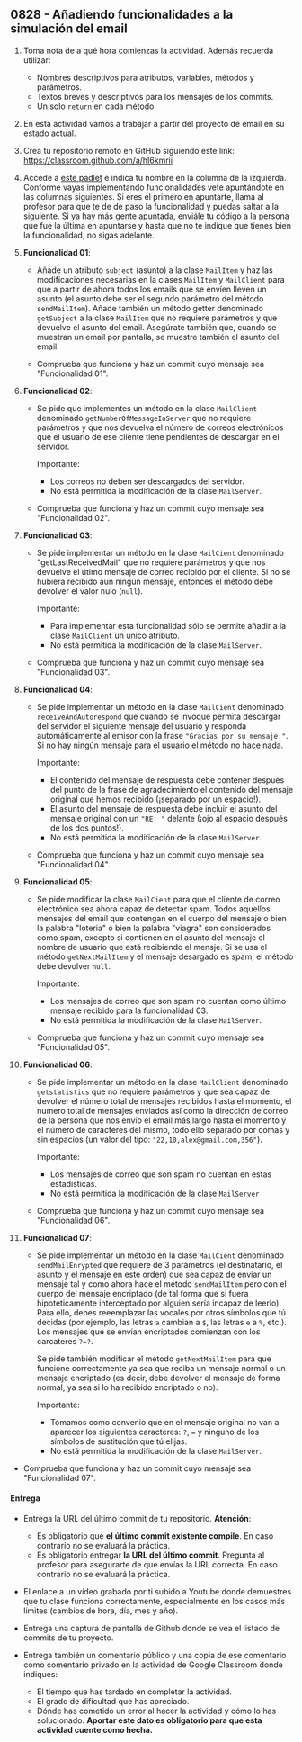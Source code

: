 ## 0828 - Añadiendo funcionalidades a la simulación del email

1. Toma nota de a qué hora comienzas la actividad. Además recuerda utilizar:
   * Nombres descriptivos para atributos, variables, métodos y parámetros.
   * Textos breves y descriptivos para los mensajes de los commits.
   * Un solo `return` en cada método.

2. En esta actividad vamos a trabajar a partir del proyecto de email en su estado actual.

3. Crea tu repositorio remoto en GitHub siguiendo este link: https://classroom.github.com/a/hI6kmrii

4. Accede a [este padlet](https://padlet.com/miguel_bayon/xu1nbcfia3mz) e indica tu nombre en la columna de la izquierda. Conforme vayas implementando funcionalidades vete apuntándote en las columnas siguientes. Si eres el primero en apuntarte, llama al profesor para que te de de paso la funcionalidad y puedas saltar a la siguiente. Si ya hay más gente apuntada, enviále tu código a la persona que fue la última en apuntarse y hasta que no te indique que tienes bien la funcionalidad, no sigas adelante.

4. __Funcionalidad 01__:

    * Añade un atributo `subject` (asunto) a la clase `MailItem` y haz las modificaciones necesarias en la clases `MailItem` y `MailClient` para que a partir de ahora todos los emails que se envíen lleven un asunto (el asunto debe ser el segundo parámetro del método `sendMailItem`). Añade también un método getter denominado `getSubject` a la clase `MailItem` que no requiere parámetros y que devuelve el asunto del email. Asegúrate también que, cuando se muestran un email por pantalla, se muestre también el asunto del email.

    * Comprueba que funciona y haz un commit cuyo mensaje sea "Funcionalidad 01".

5. __Funcionalidad 02__:

    * Se pide que implementes un método en la clase `MailClient` denominado `getNumberOfMessageInServer` que no requiere parámetros y que nos devuelva el número de correos electrónicos que el usuario de ese cliente tiene pendientes de descargar en el servidor.
    
      Importante: 

      * Los correos no deben ser descargados del servidor. 
      * No está permitida la modificación de la clase `MailServer`.  

    * Comprueba que funciona y haz un commit cuyo mensaje sea "Funcionalidad 02".
    
6. __Funcionalidad 03__:

    * Se pide implementar un método en la clase `MailCient` denominado "getLastReceivedMail" que no requiere parámetros y que nos devuelve el útimo mensaje de correo recibido por el cliente. Si no se hubiera recibido aun ningún mensaje, entonces el método debe devolver el valor nulo (`null`).

      Importante: 

      * Para implementar esta funcionalidad sólo se permite añadir a la clase `MailClient` un único atributo.
      * No está permitida la modificación de la clase `MailServer`.
    
    * Comprueba que funciona y haz un commit cuyo mensaje sea "Funcionalidad 03".
    
7. __Funcionalidad 04__:

    * Se pide implementar un método en la clase `MailCient` denominado `receiveAndAutorespond` que cuando se invoque permita descargar del servidor el siguiente mensaje del usuario y responda automáticamente al emisor con la frase `"Gracias por su mensaje."`. Si no hay ningún mensaje para el usuario el método no hace nada.

      Importante: 

      * El contenido del mensaje de respuesta debe contener después del punto de la frase de agradecimiento el contenido del mensaje original que hemos recibido (¡separado por un espacio!).
      * El asunto del mensaje de respuesta debe incluir el asunto del mensaje original con un `"RE: "` delante (¡ojo al espacio después de los dos puntos!).
      * No está permitida la modificación de la clase `MailServer`.
    
    * Comprueba que funciona y haz un commit cuyo mensaje sea "Funcionalidad 04".
    
8. __Funcionalidad 05__:

    * Se pide modificar la clase `MailCient` para que el cliente de correo electrónico sea ahora capaz de detectar spam. Todos aquellos mensajes del email que contengan en el cuerpo del mensaje o bien la palabra "loteria" o bien la palabra "viagra" son considerados como spam, excepto si contienen en el asunto del mensaje el nombre de usuario que está recibiendo el mensje. Si se usa el método `getNextMailItem` y el mensaje desargado es spam, el método debe devolver `null`.

        Importante: 

      * Los mensajes de correo que son spam no cuentan como último mensaje recibido para la funcionalidad 03.
      * No está permitida la modificación de la clase `MailServer`.
    
    * Comprueba que funciona y haz un commit cuyo mensaje sea "Funcionalidad 05".
    
9. __Funcionalidad 06__:

    * Se pide implementar un método en la clase `MailClient` denominado `getstatistics` que no requiere parámetros y que sea capaz de devolver el número total de mensajes recibidos hasta el momento, el numero total de mensajes enviados así como la dirección de correo de la persona que nos envío el email más largo hasta el momento y el número de caracteres del mismo, todo ello separado por comas y sin espacios (un valor del tipo: `"22,10,alex@gmail.com,356"`).

      Importante: 

      * Los mensajes de correo que son spam no cuentan en estas estadísticas.
      * No está permitida la modificación de la clase `MailServer`

    * Comprueba que funciona y haz un commit cuyo mensaje sea "Funcionalidad 06".
    
10. __Funcionalidad 07__:
 
    * Se pide implementar un método en la clase `MailCient` denominado `sendMailEnrypted` que requiere de 3 parámetros (el destinatario, el asunto y el mensaje en este orden) que sea capaz de enviar un mensaje tal y como ahora hace el método `sendMailItem` pero con el cuerpo del mensaje encriptado (de tal forma que si fuera hipoteticamente interceptado por alguien sería incapaz de leerlo). Para ello, debes reeemplazar las vocales por otros símbolos que tú decidas (por ejemplo, las letras `a` cambian a `$`, las letras `e` a `%`, etc.). Los mensajes que se envían encriptados comienzan con los carcateres `?=?`. 

      Se pide también modificar el método `getNextMailItem` para que funcione correctamente ya sea que reciba un mensaje normal o un mensaje encriptado (es decir, debe devolver el mensaje de forma normal, ya sea si lo ha recibido encriptado o no).
    
      Importante: 

      * Tomamos como convenio que en el mensaje original no van a aparecer los siguientes caracteres: `?`, `=`  y ninguno de los símbolos de sustitución que tú elijas.
      * No está permitida la modificación de la clase `MailServer`.
    
   * Comprueba que funciona y haz un commit cuyo mensaje sea "Funcionalidad 07".   
    
 #### Entrega

* Entrega la URL del último commit de tu repositorio. __Atención__: 
  * Es obligatorio que __el último commit existente compile__. En caso contrario no se evaluará la práctica.
  * Es obligatorio entregar __la URL del último commit__. Pregunta al profesor para asegurarte de que envías la URL correcta. En caso contrario no se evaluará la práctica. 
  
* El enlace a un vídeo grabado por ti subido a Youtube donde demuestres que tu clase funciona correctamente, especialmente en los casos más limites (cambios de hora, día, mes y año).

* Entrega una captura de pantalla de Github donde se vea el listado de commits de tu proyecto.

* Entrega también un comentario público y una copia de ese comentario como comentario privado en la actividad de Google Classroom donde indiques:
    - El tiempo que has tardado en completar la actividad.
    - El grado de dificultad que has apreciado.
    - Dónde has cometido un error al hacer la actividad y cómo lo has solucionado. **Aportar este dato es obligatorio para que esta actividad cuente como hecha.**






